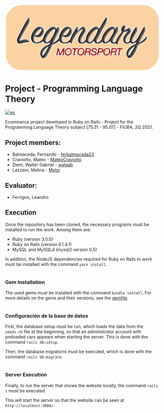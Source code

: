 <div align="center">

<img src="./docs/img/lm_banner.png" alt="Legendary Motorsport Banner" width="500">

</div>

# Project - Programming Language Theory

[![es](https://img.shields.io/badge/lang-es-orange.svg)](https://github.com/walgab/Legendary_Motorsport/blob/main/README.es.md)

Ecommerce project developed in Ruby on Rails - Project for the Programming Language Theory subject [75.31 - 95.07] - FIUBA, 2Q 2021.

## Project members:
- Balmaceda, Fernando - [ferbalmaceda23](https://github.com/ferbalmaceda23)
- Craviotto, Mateo - [MateoCraviotto](https://github.com/MateoCraviotto)
- Diem, Walter Gabriel - [walgab](https://github.com/walgab)
- Lazzaro, Melina - [Melzr](https://github.com/Melzr)

## Evaluator:
- Ferrigno, Leandro

## Execution
Once the repository has been cloned, the necessary programs must be installed to run the work. Among them are:

- Ruby (version 3.0.0)
- Ruby on Rails (version 6.1.4.1)
- MySQL and MySQLd (mysql2 version 0.5) 

In addition, the NodeJS dependencies required for Ruby on Rails to work must be installed with the command ```yarn install```.
<br><br>

### Gem Installation
The used gems must be installed with the command ```bundle install```.
For more details on the gems and their versions, see the [gemfile](https://github.com/MateoCraviotto/TP-Ruby-TDL/blob/main/ecommerce/Gemfile).
<br><br>

### Configuración de la base de datos

First, the database setup must be run, which loads the data from the ```seeds.rb``` file at the beginning, so that an administrator account with preloaded cars appears when starting the server. This is done with the command  ```rails db:setup```.

Then, the database migrations must be executed, which is done with the command ```rails db:migrate```.
<br><br>

### Server Execution

Finally, to run the server that shows the website locally, the command ```rails s``` must be executed.

This will start the server so that the website can be seen at ```http://localhost:3000/```.